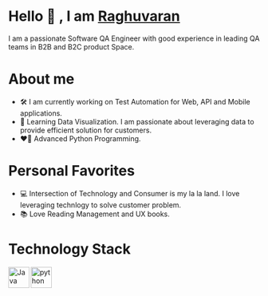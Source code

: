 # Hello 👋 , I am [Raghuvaran](https://github.com/Raghuvarants)
I am a passionate Software QA Engineer with good experience in leading QA teams in B2B and B2C product Space. 

# About me

* 🛠️ I am currently working on Test Automation for Web, API and Mobile applications.
* 🚀 Learning Data Visualization. I am passionate about leveraging data to provide efficient solution for customers. 
* ❤️‍🔥 Advanced Python Programming.

# Personal Favorites

* 💻 Intersection of Technology and Consumer is my la la land. I love leveraging technlogy to solve customer problem.
* 📚 Love Reading Management and UX books.

# Technology Stack
<a href="https://www.python.org" target="_blank"><img aligh="left" alt="python" height="42px" src="https://github.com/Raghuvarants/README_icons/blob/main/language_and_tools/square/python/python.svg"></a>
<a href="https://www.java.com" target="_blank"><img align="left" alt="Java" height ="42px" src="https://github.com/Raghuvarants/README_icons/blob/main/language_and_tools/square/java/java.svg"></a>







